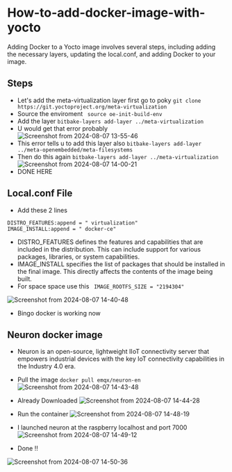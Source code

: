 # How-to-add-docker-image-with-yocto
Adding Docker to a Yocto image involves several steps, including adding the necessary layers, updating the local.conf, and adding Docker to your image.

## Steps
- Let's add the meta-virtualization layer first go to poky ```git clone https://git.yoctoproject.org/meta-virtualization```
- Source the enviroment ``` source oe-init-build-env```
- Add the layer ```bitbake-layers add-layer ../meta-virtualization```
- U would get that error probably
![Screenshot from 2024-08-07 13-55-46](https://github.com/user-attachments/assets/9d3d211c-026c-4a7a-a28d-105f493499b4)
- This error tells u to add this layer also ```bitbake-layers add-layer ../meta-openembedded/meta-filesystems```
- Then do this again ```bitbake-layers add-layer ../meta-virtualization```
![Screenshot from 2024-08-07 14-00-21](https://github.com/user-attachments/assets/72e1892f-b541-44a2-8344-07ae39397906)
- DONE HERE

## Local.conf File
- Add these 2 lines
```
DISTRO_FEATURES:append = " virtualization"
IMAGE_INSTALL:append = " docker-ce"
```
- DISTRO_FEATURES defines the features and capabilities that are included in the distribution. This can include support for various packages, libraries, or system capabilities.
- IMAGE_INSTALL specifies the list of packages that should be installed in the final image. This directly affects the contents of the image being built.
- For space space use this ``` IMAGE_ROOTFS_SIZE = "2194304"```

![Screenshot from 2024-08-07 14-40-48](https://github.com/user-attachments/assets/6014ec38-83d1-4fbf-a54b-b03826361d8d)
- Bingo docker is working now
## Neuron docker image
- Neuron is an open-source, lightweight IIoT connectivity server that empowers industrial devices with the key IoT connectivity capabilities in the Industry 4.0 era.
- Pull the image ```docker pull emqx/neuron-en```
  ![Screenshot from 2024-08-07 14-43-48](https://github.com/user-attachments/assets/7c253704-eb48-4097-a532-eab38cd3d413)
- Already Downloaded
![Screenshot from 2024-08-07 14-44-28](https://github.com/user-attachments/assets/8fb6585a-5960-4a31-aef8-79463bac09cf)
- Run the container
![Screenshot from 2024-08-07 14-48-19](https://github.com/user-attachments/assets/276edddf-0fb7-4588-9e51-7f74e3a112e4)
- I launched neuron at the raspberry localhost and port 7000
![Screenshot from 2024-08-07 14-49-12](https://github.com/user-attachments/assets/84d37324-3aee-48bc-9555-387674ddd44b)

- Done !!

 ![Screenshot from 2024-08-07 14-50-36](https://github.com/user-attachments/assets/d3776f34-6722-4321-bee4-082d06c3dd1e)





